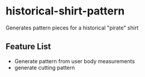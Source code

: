 # historical-shirt-pattern
Generates pattern pieces for a historical "pirate" shirt
## Feature List

- Generate pattern from user body measurements 
- generate cutting pattern
